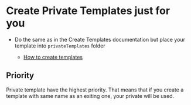 # Create Private Templates just for you

* Do the same as in the Create Templates documentation but place your template into `privateTemplates` folder

    * [How to create templates](createTemplates.md)
    
## Priority

Private template have the highest priority. That means that if you create a template with same name as an exiting one, your private will be used. 